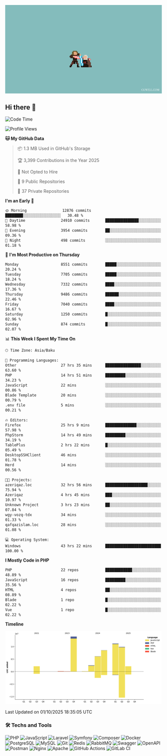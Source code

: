 <!--WALLPAPER-->
<p align='center'>
  <img src='assets/wallpapers/13.gif' alt='Banner'>
</p>
<!--/WALLPAPER-->

## Hi there 👋

<!--START_SECTION:waka-->
![Code Time](http://img.shields.io/badge/Code%20Time-387%20hrs%2031%20mins-blue)

![Profile Views](http://img.shields.io/badge/Profile%20Views-0-blue)

**🐱 My GitHub Data** 

> 📦 1.3 MB Used in GitHub's Storage 
 > 
> 🏆 3,399 Contributions in the Year 2025
 > 
> 🚫 Not Opted to Hire
 > 
> 📜 9 Public Repositories 
 > 
> 🔑 37 Private Repositories 
 > 
**I'm an Early 🐤** 

```text
🌞 Morning                12876 commits       ████████░░░░░░░░░░░░░░░░░   30.48 % 
🌆 Daytime                24910 commits       ███████████████░░░░░░░░░░   58.98 % 
🌃 Evening                3954 commits        ██░░░░░░░░░░░░░░░░░░░░░░░   09.36 % 
🌙 Night                  498 commits         ░░░░░░░░░░░░░░░░░░░░░░░░░   01.18 % 
```
📅 **I'm Most Productive on Thursday** 

```text
Monday                   8551 commits        █████░░░░░░░░░░░░░░░░░░░░   20.24 % 
Tuesday                  7705 commits        █████░░░░░░░░░░░░░░░░░░░░   18.24 % 
Wednesday                7332 commits        ████░░░░░░░░░░░░░░░░░░░░░   17.36 % 
Thursday                 9486 commits        ██████░░░░░░░░░░░░░░░░░░░   22.46 % 
Friday                   7040 commits        ████░░░░░░░░░░░░░░░░░░░░░   16.67 % 
Saturday                 1250 commits        █░░░░░░░░░░░░░░░░░░░░░░░░   02.96 % 
Sunday                   874 commits         █░░░░░░░░░░░░░░░░░░░░░░░░   02.07 % 
```


📊 **This Week I Spent My Time On** 

```text
🕑︎ Time Zone: Asia/Baku

💬 Programming Languages: 
Other                    27 hrs 35 mins      ████████████████░░░░░░░░░   63.60 % 
PHP                      14 hrs 51 mins      █████████░░░░░░░░░░░░░░░░   34.23 % 
JavaScript               22 mins             ░░░░░░░░░░░░░░░░░░░░░░░░░   00.86 % 
Blade Template           20 mins             ░░░░░░░░░░░░░░░░░░░░░░░░░   00.79 % 
.env file                5 mins              ░░░░░░░░░░░░░░░░░░░░░░░░░   00.21 % 

🔥 Editors: 
Firefox                  25 hrs 9 mins       ██████████████░░░░░░░░░░░   57.98 % 
PhpStorm                 14 hrs 49 mins      █████████░░░░░░░░░░░░░░░░   34.19 % 
TablePlus                2 hrs 22 mins       █░░░░░░░░░░░░░░░░░░░░░░░░   05.49 % 
DesktopSSHClient         46 mins             ░░░░░░░░░░░░░░░░░░░░░░░░░   01.78 % 
Herd                     14 mins             ░░░░░░░░░░░░░░░░░░░░░░░░░   00.56 % 

🐱‍💻 Projects: 
azeriqaz.loc             32 hrs 56 mins      ███████████████████░░░░░░   75.94 % 
Azeriqaz                 4 hrs 45 mins       ███░░░░░░░░░░░░░░░░░░░░░░   10.97 % 
Unknown Project          3 hrs 23 mins       ██░░░░░░░░░░░░░░░░░░░░░░░   07.84 % 
wgy-vozq-tdx             34 mins             ░░░░░░░░░░░░░░░░░░░░░░░░░   01.33 % 
qafqazislam.loc          28 mins             ░░░░░░░░░░░░░░░░░░░░░░░░░   01.08 % 

💻 Operating System: 
Windows                  43 hrs 22 mins      █████████████████████████   100.00 % 
```

**I Mostly Code in PHP** 

```text
PHP                      22 repos            ████████████░░░░░░░░░░░░░   48.89 % 
JavaScript               16 repos            █████████░░░░░░░░░░░░░░░░   35.56 % 
HTML                     4 repos             ██░░░░░░░░░░░░░░░░░░░░░░░   08.89 % 
Blade                    1 repo              █░░░░░░░░░░░░░░░░░░░░░░░░   02.22 % 
Vue                      1 repo              █░░░░░░░░░░░░░░░░░░░░░░░░   02.22 % 
```



**Timeline**

![Lines of Code chart](https://raw.githubusercontent.com/feridnesibzade/feridnesibzade/main/assets/bar_graph.png)


 Last Updated on 01/10/2025 18:35:05 UTC
<!--END_SECTION:waka-->

### 🛠️ Techs and Tools

![PHP](https://img.shields.io/badge/PHP-777BB4?style=for-the-badge&logo=php&logoColor=white)
![JavaScript](https://img.shields.io/badge/JavaScript-F7DF1E?style=for-the-badge&logo=javascript&logoColor=000)
![Laravel](https://img.shields.io/badge/Laravel-F55247?style=for-the-badge&logo=laravel&logoColor=white)
![Symfony](https://img.shields.io/badge/Symfony-000000?style=for-the-badge&logo=symfony&logoColor=white)
![Composer](https://img.shields.io/badge/Composer-885630?style=for-the-badge&logo=composer&logoColor=white)
![Docker](https://img.shields.io/badge/Docker-2496ED?style=for-the-badge&logo=docker&logoColor=white)
![PostgreSQL](https://img.shields.io/badge/PostgreSQL-4169E1?style=for-the-badge&logo=postgresql&logoColor=white)
![MySQL](https://img.shields.io/badge/MySQL-4479A1?style=for-the-badge&logo=mysql&logoColor=white)
![Git](https://img.shields.io/badge/Git-F05032?style=for-the-badge&logo=git&logoColor=white)
![Redis](https://img.shields.io/badge/Redis-DC382D?style=for-the-badge&logo=redis&logoColor=white)
![RabbitMQ](https://img.shields.io/badge/RabbitMQ-FF6600?style=for-the-badge&logo=rabbitmq&logoColor=white)
![Swagger](https://img.shields.io/badge/Swagger-85EA2D?style=for-the-badge&logo=swagger&logoColor=black)
![OpenAPI](https://img.shields.io/badge/OpenAPI-6BA539?style=for-the-badge&logo=openapiinitiative&logoColor=white)
![Postman](https://img.shields.io/badge/Postman-FF6C37?style=for-the-badge&logo=postman&logoColor=white)
![Nginx](https://img.shields.io/badge/Nginx-009639?style=for-the-badge&logo=nginx&logoColor=white)
![Apache](https://img.shields.io/badge/Apache-D22128?style=for-the-badge&logo=apache&logoColor=white)
![GitHub Actions](https://img.shields.io/badge/GitHub%20Actions-2088FF?style=for-the-badge&logo=githubactions&logoColor=white)
![GitLab CI](https://img.shields.io/badge/GitLab%20CI-FC6D26?style=for-the-badge&logo=gitlab&logoColor=white)

